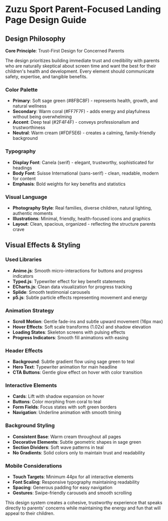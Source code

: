 # Zuzu Sport Parent-Focused Landing Page Design Guide

## Design Philosophy

**Core Principle**: Trust-First Design for Concerned Parents

The design prioritizes building immediate trust and credibility with parents who are naturally skeptical about screen time and want the best for their children's health and development. Every element should communicate safety, expertise, and tangible benefits.

### Color Palette
- **Primary**: Soft sage green (#8FBC8F) - represents health, growth, and natural wellness
- **Secondary**: Warm coral (#FF7F7F) - adds energy and playfulness without being overwhelming
- **Accent**: Deep teal (#2F4F4F) - conveys professionalism and trustworthiness
- **Neutral**: Warm cream (#FDF5E6) - creates a calming, family-friendly background

### Typography
- **Display Font**: Canela (serif) - elegant, trustworthy, sophisticated for headings
- **Body Font**: Suisse International (sans-serif) - clean, readable, modern for content
- **Emphasis**: Bold weights for key benefits and statistics

### Visual Language
- **Photography Style**: Real families, diverse children, natural lighting, authentic moments
- **Illustrations**: Minimal, friendly, health-focused icons and graphics
- **Layout**: Clean, spacious, organized - reflecting the structure parents crave

## Visual Effects & Styling

### Used Libraries
- **Anime.js**: Smooth micro-interactions for buttons and progress indicators
- **Typed.js**: Typewriter effect for key benefit statements
- **ECharts.js**: Clean data visualization for progress tracking
- **Splide**: Smooth testimonial carousels
- **p5.js**: Subtle particle effects representing movement and energy

### Animation Strategy
- **Scroll Motion**: Gentle fade-ins and subtle upward movement (16px max)
- **Hover Effects**: Soft scale transforms (1.02x) and shadow elevation
- **Loading States**: Skeleton screens with pulsing effects
- **Progress Indicators**: Smooth fill animations with easing

### Header Effects
- **Background**: Subtle gradient flow using sage green to teal
- **Hero Text**: Typewriter animation for main headline
- **CTA Buttons**: Gentle glow effect on hover with color transition

### Interactive Elements
- **Cards**: Lift with shadow expansion on hover
- **Buttons**: Color morphing from coral to teal
- **Form Fields**: Focus states with soft green borders
- **Navigation**: Underline animation with smooth timing

### Background Styling
- **Consistent Base**: Warm cream throughout all pages
- **Decorative Elements**: Subtle geometric shapes in sage green
- **Section Dividers**: Soft wave patterns in teal
- **No Gradients**: Solid colors only to maintain trust and readability

### Mobile Considerations
- **Touch Targets**: Minimum 44px for all interactive elements
- **Font Scaling**: Responsive typography maintaining readability
- **Spacing**: Generous padding for easy navigation
- **Gestures**: Swipe-friendly carousels and smooth scrolling

This design system creates a cohesive, trustworthy experience that speaks directly to parents' concerns while maintaining the energy and fun that will appeal to their children.
